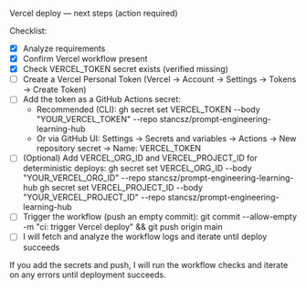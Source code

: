 Vercel deploy — next steps (action required)

Checklist:
- [x] Analyze requirements
- [x] Confirm Vercel workflow present
- [x] Check VERCEL_TOKEN secret exists (verified missing)
- [ ] Create a Vercel Personal Token (Vercel → Account → Settings → Tokens → Create Token)
- [ ] Add the token as a GitHub Actions secret:
  - Recommended (CLI): 
    gh secret set VERCEL_TOKEN --body "YOUR_VERCEL_TOKEN" --repo stancsz/prompt-engineering-learning-hub
  - Or via GitHub UI: Settings → Secrets and variables → Actions → New repository secret → Name: VERCEL_TOKEN
- [ ] (Optional) Add VERCEL_ORG_ID and VERCEL_PROJECT_ID for deterministic deploys:
  gh secret set VERCEL_ORG_ID --body "YOUR_VERCEL_ORG_ID" --repo stancsz/prompt-engineering-learning-hub
  gh secret set VERCEL_PROJECT_ID --body "YOUR_VERCEL_PROJECT_ID" --repo stancsz/prompt-engineering-learning-hub
- [ ] Trigger the workflow (push an empty commit):
  git commit --allow-empty -m "ci: trigger Vercel deploy" && git push origin main
- [ ] I will fetch and analyze the workflow logs and iterate until deploy succeeds

If you add the secrets and push, I will run the workflow checks and iterate on any errors until deployment succeeds.
